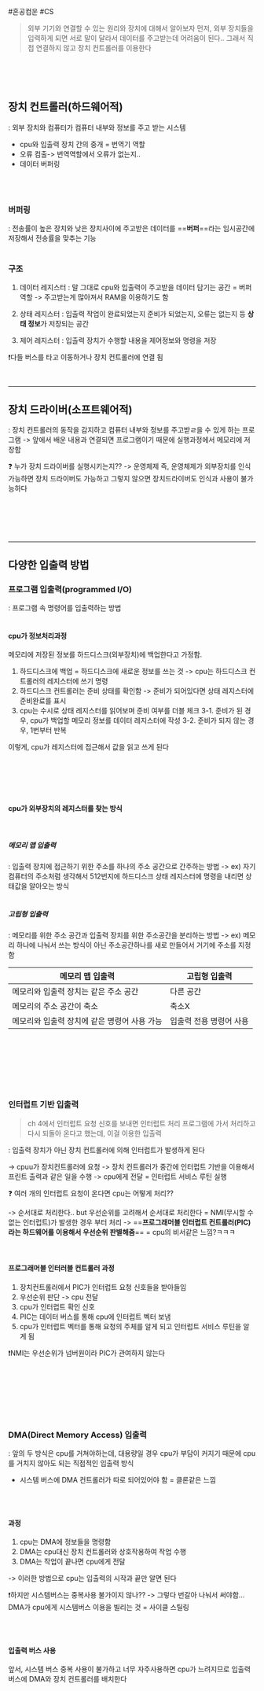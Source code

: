 #혼공컴운 #CS 


> 외부 기기와 연결할 수 있는 원리와 장치에 대해서 알아보자
> 먼저, 외부 장치들을  입력하게 되면 서로 말이 달라서 데이터를 주고받는데 어려움이 된다..
> 그래서 직접 연결하지 않고 장치 컨트롤러를 이용한다

<br>
<br>
<br>

## 장치 컨트롤러(하드웨어적)
: 외부 장치와 컴퓨터가 컴퓨터 내부와 정보를 주고 받는 시스템

- cpu와 입출력 장치 간의 중개 = 번역기 역할
- 오류 컴출-> 번역역할에서 오류가 없는지..
- 데이터 버퍼링
<br>
<br>

### 버퍼링
: 전송률이 높은 장치와 낮은 장치사이에 주고받은 데이터를 ==**버퍼**==라는 임시공간에 저장해서 전송률을 맞추는 기능
<br>
<br>

### 구조

1. 데이터 레지스터 : 말 그대로 cpu와 입출력이 주고받을 데이터 담기는 공간 = 버퍼 역할
   -> 주고받는게 많아져서 RAM을 이용하기도 함
   
2. 상태 레지스터 : 입출력 작업이 완료되었는지 준비가 되었는지, 오류는 없는지 등 **상태 정보**가  저장되는 공간
   
3. 제어 레지스터 : 입출력 장치가 수행할 내용을 제어정보와 명령을 저장

❗️다들 버스를 타고 이동하거나 장치 컨트롤러에 연결 됨

<br>


----
## 장치 드라이버(소프트웨어적)
: 장치 컨트롤러의 동작을 감지하고 컴퓨터 내부와 정보를 주고받ㄹ을 수 있게 하는 프로그램
-> 앞에서 배운 내용과 연결되면 프로그램이기 때문에 실행과정에서 메모리에 저장함

❓ 누가 장치 드라이버를 실행시키는지??
	-> 운영체제 즉, 운영체제가 외부장치를 인식가능하면 장치 드라이버도 가능하고 그렇지 않으면 장치드라이버도 인식과 사용이 불가능하다
<br>
<br>
<br>
<br>
<br>
<br>

----
## 다양한 입출력 방법

### 프로그램 입출력(programmed I/O)
: 프로그램 속 명령어를 입출력하는 방법
<br>
<br>

#### cpu가 정보처리과정
메모리에 저장된 정보를 하드디스크(외부장치)에 백업한다고 가정함.

1. 하드디스크에 백업 = 하드디스크에 새로운 정보를 쓰는 것 -> cpu는 하드디스크 컨트롤러의 레지스터에 쓰기 명령
2. 하드디스크 컨트롤러는 준비 상태를 확인함 -> 준비가 되어있다면 상태 레지스터에 준비완료를 표시
3. cpu는 수시로 상태 레지스터를 읽어보며 준비 여부를 더블 체크
	   3-1. 준비가 된 경우, cpu가 백업할 메모리 정보를 데이터 레지스터에 작성
	   3-2. 준비가 되지 않는 경우, 1번부터 반복

이렇게, cpu가 레지스터에 접근해서 값을 읽고 쓰게 된다
<br>
<br>
<br>
<br>
<br>
<br>

#### cpu가 외부장치의 레지스터를 찾는 방식
<br>

##### 메모리 맵 입출력
:  입출력 장치에 접근하기 위한 주소를 하나의 주소 공간으로 간주하는 방법
-> ex) 자기 컴퓨터의 주소처럼 생각해서 512번지에 하드디스크 상태 레지스터에 명령을 내리면 상태값을 알아오는 방식
<br>
<br>

##### 고립형 입출력
: 메모리를 위한 주소 공간과 입출력 장치를 위한 주소공간을 분리하는 방법
-> ex) 메모리 하나에 나눠서 쓰는 방식이 아닌 주소공간하나를 새로 만들어서 거기에 주소를 지정함

| 메모리 맵 입출력 | 고립형 입출력 |
| ---- | ---- |
| 메모리와 입출력 장치는 같은 주소 공간 |  다른 공간 |
| 메모리의 주소 공간이 축소 | 축소X |
| 메모리와 입출력 장치에 같은 명령어 사용 가능 | 입출력 전용 명령어 사용 |
<br>
<br>
<br>
<br>
<br>
<br>

### 인터럽트 기반 입출력

> ch 4에서 인터럽트 요청 신호를 보내면 인터럽트 처리 프로그램에 가서 처리하고다시 되돌아 온다고 했는데, 이걸 이용한 입출력

: 입출력 장치가 아닌 장치 컨트롤러에 의해 인터럽트가 발생하게 된다
<br>

-> cpuu가 장치컨트롤러에 요청
-> 장치 컨트롤러가 중간에 인터럽트 기반을 이용해서 프린트 출력과 같은 일을 수행
-> cpu에게 전달 = 인터럽트 서비스 루틴 실행

❓ 여러 개의 인터럽트 요청이 온다면 cpu는 어떻게 처리??  

-> 순서대로 처리한다.. but 우선순위를 고려해서 순서대로 처리한다 = NMI(무시할 수 없는 인터럽트)가 발생한 경우 부터 처리
-> ==**프로그래머블 인터럽트 컨트롤러(PIC)라는 하드웨어를 이용해서 우선순위 판별해줌**== = cpu의 비서같은 느낌?ㅋㅋㅋ
<br>
<br>
<br>

#### 프로그래머블 인터러블 컨트롤러 과정

1. 장치컨트롤러에서 PIC가 인터럽트 요청 신호들을 받아들임
2. 우선순위 판단 -> cpu 전달
3. cpu가 인터럽트 확인 신호
4. PIC는 데이터 버스를 통해 cpu에 인터럽트 벡터 보냄
5. cpu가 인터럽트 벡터를 통해 요청의 주체를 알게 되고 인터럽트 서비스 루틴을 알게 됨

❗️NMI는 우선순위가 넘버원이라 PIC가 관여하지 않는다

<br>
<br>
<br>
<br>
<br>
<br>


### DMA(Direct Memory Access) 입출력
: 앞의 두 방식은 cpu를 거쳐야하는데, 대용량일 경우 cpu가 부담이 커지기 때문에 cpu를 거치지 않아도 되는  직접적인 입출력 방식

- 시스템 버스에 DMA 컨트롤러가 따로 되어있어야 함 = 클론같은 느낌
<br>
<br>


#### 과정
1. cpu는 DMA에 정보들을 명령함
2. DMA는 cpu대신 장치 컨트롤러와 상호작용하여 작업 수행
3. DMA는 작업이 끝나면 cpu에게 전달

-> 이러한 방법으로 cpu는 입출력의 시작과 끝만 알면 된다

❗️하지만 시스템버스는 중복사용 불가이지 않나??
-> 그렇다 번갈아 나눠서 써야함... DMA가 cpu에게 시스템버스 이용을 빌리는 것 = 사이클 스틸링

<br>
<br>

#### 입출력 버스 사용

앞서, 시스템 버스 중복 사용이 불가하고 너무 자주사용하면 cpu가 느려지므로 입출력 버스에 DMA와 장치 컨트롤러를 배치한다